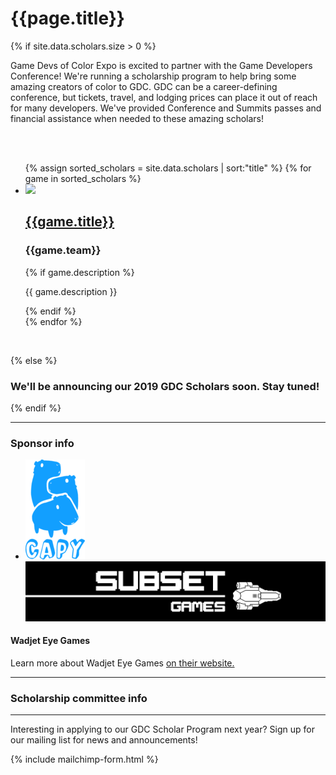 # {{page.title}}

{% if site.data.scholars.size > 0 %}

Game Devs of Color Expo is excited to partner with the Game Developers Conference! We're running a scholarship program to help bring some amazing creators of color to GDC. GDC can be a career-defining conference, but tickets, travel, and lodging prices can place it out of reach for many developers. We've provided Conference and Summits passes and financial assistance when needed to these amazing scholars!

<br/>
<br/>

  <ul class="list-unstyled">
    {% assign sorted_scholars = site.data.scholars | sort:"title" %}
    {% for game in sorted_scholars %}
    <li class="list-data col-container">
      <div class="col-3">
        <a href="{{game.link}}" target="_blank">
          <img src="/assets/images/scholars/2019/{{game.image}}" class="list-data-photo">
        </a>
      </div>
      <div class="col-3-2">
        <a href="{{game.link}}" target="_blank">
          <h2 class="list-data-title">{{game.title}}</h2>
        </a>
        <h3 class="list-data-title">{{game.team}}</h3>
        {% if game.description %}
        <p class="list-data-description text-smaller">{{ game.description }}</p>
        {% endif %}
      </div>
    </li>
    {% endfor %}
  </ul>
  <br>

{% else %}

### We'll be announcing our 2019 GDC Scholars soon. Stay tuned!

{% endif %}

----

### Sponsor info

<ul class="col-container sponsors-container">
<li class="col-3">
<p>
<a href="http://www.capybaragames.com" target="_blank">
<img src="/assets/images/scholars/2019/CapybaraGames_logo.png">
</a>
 
<a href="https://subsetgames.com/" target="_blank">
<img src="/assets/images/scholars/2019/SubsetGames_logo.png">
</a>
</p>
</li>
</ul>


<h4>Wadjet Eye Games</h4>
<p>
Learn more about Wadjet Eye Games <a href="http://www.wadjeteyegames.com/" target="_blank">on their website.</a>
</p>

----

### Scholarship committee info

----

Interesting in applying to our GDC Scholar Program next year? Sign up for our mailing list for news and announcements!

{% include mailchimp-form.html %}